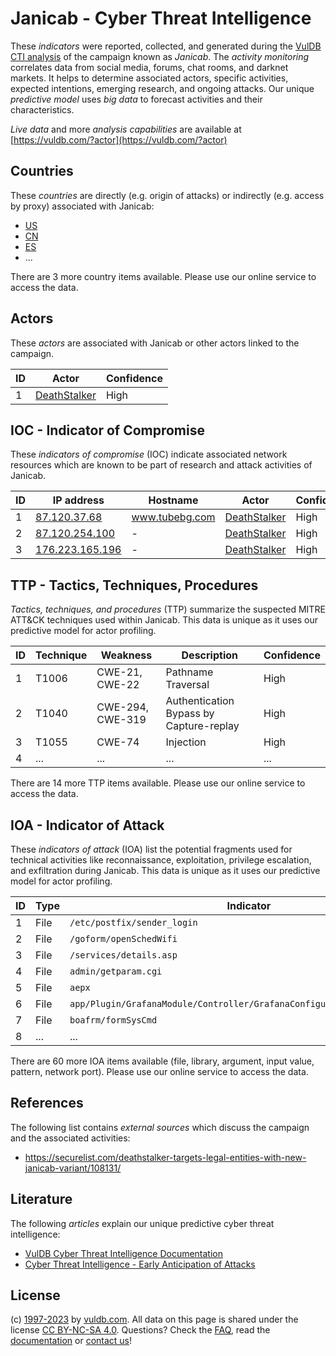 # Janicab - Cyber Threat Intelligence

These _indicators_ were reported, collected, and generated during the [VulDB CTI analysis](https://vuldb.com/?kb.cti) of the campaign known as _Janicab_. The _activity monitoring_ correlates data from social media, forums, chat rooms, and darknet markets. It helps to determine associated actors, specific activities, expected intentions, emerging research, and ongoing attacks. Our unique _predictive model_ uses _big data_ to forecast activities and their characteristics.

_Live data_ and more _analysis capabilities_ are available at [https://vuldb.com/?actor](https://vuldb.com/?actor)

## Countries

These _countries_ are directly (e.g. origin of attacks) or indirectly (e.g. access by proxy) associated with Janicab:

* [US](https://vuldb.com/?country.us)
* [CN](https://vuldb.com/?country.cn)
* [ES](https://vuldb.com/?country.es)
* ...

There are 3 more country items available. Please use our online service to access the data.

## Actors

These _actors_ are associated with Janicab or other actors linked to the campaign.

ID | Actor | Confidence
-- | ----- | ----------
1 | [DeathStalker](https://vuldb.com/?actor.deathstalker) | High

## IOC - Indicator of Compromise

These _indicators of compromise_ (IOC) indicate associated network resources which are known to be part of research and attack activities of Janicab.

ID | IP address | Hostname | Actor | Confidence
-- | ---------- | -------- | ----- | ----------
1 | [87.120.37.68](https://vuldb.com/?ip.87.120.37.68) | www.tubebg.com | [DeathStalker](https://vuldb.com/?actor.deathstalker) | High
2 | [87.120.254.100](https://vuldb.com/?ip.87.120.254.100) | - | [DeathStalker](https://vuldb.com/?actor.deathstalker) | High
3 | [176.223.165.196](https://vuldb.com/?ip.176.223.165.196) | - | [DeathStalker](https://vuldb.com/?actor.deathstalker) | High

## TTP - Tactics, Techniques, Procedures

_Tactics, techniques, and procedures_ (TTP) summarize the suspected MITRE ATT&CK techniques used within Janicab. This data is unique as it uses our predictive model for actor profiling.

ID | Technique | Weakness | Description | Confidence
-- | --------- | -------- | ----------- | ----------
1 | T1006 | CWE-21, CWE-22 | Pathname Traversal | High
2 | T1040 | CWE-294, CWE-319 | Authentication Bypass by Capture-replay | High
3 | T1055 | CWE-74 | Injection | High
4 | ... | ... | ... | ...

There are 14 more TTP items available. Please use our online service to access the data.

## IOA - Indicator of Attack

These _indicators of attack_ (IOA) list the potential fragments used for technical activities like reconnaissance, exploitation, privilege escalation, and exfiltration during Janicab. This data is unique as it uses our predictive model for actor profiling.

ID | Type | Indicator | Confidence
-- | ---- | --------- | ----------
1 | File | `/etc/postfix/sender_login` | High
2 | File | `/goform/openSchedWifi` | High
3 | File | `/services/details.asp` | High
4 | File | `admin/getparam.cgi` | High
5 | File | `aepx` | Low
6 | File | `app/Plugin/GrafanaModule/Controller/GrafanaConfigurationController.php` | High
7 | File | `boafrm/formSysCmd` | High
8 | ... | ... | ...

There are 60 more IOA items available (file, library, argument, input value, pattern, network port). Please use our online service to access the data.

## References

The following list contains _external sources_ which discuss the campaign and the associated activities:

* https://securelist.com/deathstalker-targets-legal-entities-with-new-janicab-variant/108131/

## Literature

The following _articles_ explain our unique predictive cyber threat intelligence:

* [VulDB Cyber Threat Intelligence Documentation](https://vuldb.com/?kb.cti)
* [Cyber Threat Intelligence - Early Anticipation of Attacks](https://www.scip.ch/en/?labs.20201022)

## License

(c) [1997-2023](https://vuldb.com/?kb.changelog) by [vuldb.com](https://vuldb.com/?kb.about). All data on this page is shared under the license [CC BY-NC-SA 4.0](https://creativecommons.org/licenses/by-nc-sa/4.0/). Questions? Check the [FAQ](https://vuldb.com/?kb.faq), read the [documentation](https://vuldb.com/?kb) or [contact us](https://vuldb.com/?contact)!
